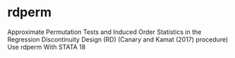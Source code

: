 # rdperm
Approximate Permutation Tests and Induced Order Statistics in the Regression Discontinuity Design (RD) (Canary and Kamat (2017) procedure) Use rdperm With STATA 18
